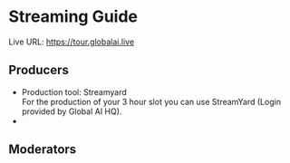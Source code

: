 # Streaming Guide

Live URL:     https://tour.globalai.live



## Producers
- Production tool: Streamyard   
  For the production of your 3 hour slot you can use StreamYard (Login provided by Global AI HQ).
- 




## Moderators 
